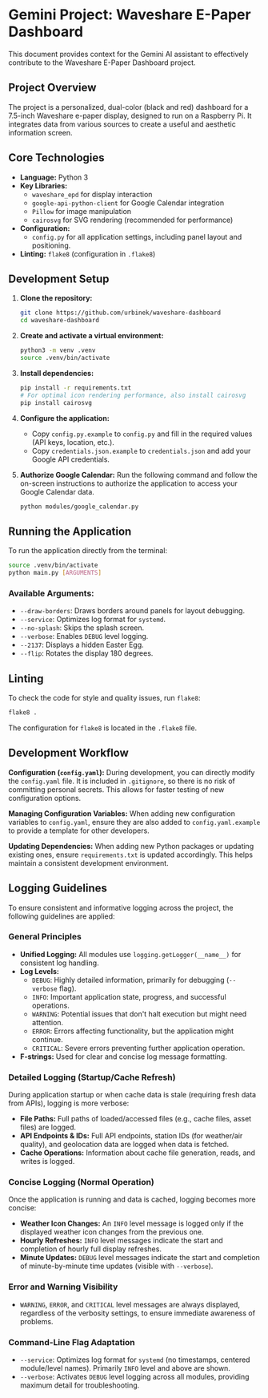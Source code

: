# Gemini Project: Waveshare E-Paper Dashboard

This document provides context for the Gemini AI assistant to effectively contribute to the Waveshare E-Paper Dashboard project.

## Project Overview

The project is a personalized, dual-color (black and red) dashboard for a 7.5-inch Waveshare e-paper display, designed to run on a Raspberry Pi. It integrates data from various sources to create a useful and aesthetic information screen.

## Core Technologies

- **Language:** Python 3
- **Key Libraries:**
    - `waveshare_epd` for display interaction
    - `google-api-python-client` for Google Calendar integration
    - `Pillow` for image manipulation
    - `cairosvg` for SVG rendering (recommended for performance)
- **Configuration:**
    - `config.py` for all application settings, including panel layout and positioning.
- **Linting:** `flake8` (configuration in `.flake8`)

## Development Setup

1.  **Clone the repository:**
    ```bash
    git clone https://github.com/urbinek/waveshare-dashboard
    cd waveshare-dashboard
    ```

2.  **Create and activate a virtual environment:**
    ```bash
    python3 -m venv .venv
    source .venv/bin/activate
    ```

3.  **Install dependencies:**
    ```bash
    pip install -r requirements.txt
    # For optimal icon rendering performance, also install cairosvg
    pip install cairosvg
    ```

4.  **Configure the application:**
    - Copy `config.py.example` to `config.py` and fill in the required values (API keys, location, etc.).
    - Copy `credentials.json.example` to `credentials.json` and add your Google API credentials.

5.  **Authorize Google Calendar:**
    Run the following command and follow the on-screen instructions to authorize the application to access your Google Calendar data.
    ```bash
    python modules/google_calendar.py
    ```

## Running the Application

To run the application directly from the terminal:

```bash
source .venv/bin/activate
python main.py [ARGUMENTS]
```

### Available Arguments:

-   `--draw-borders`: Draws borders around panels for layout debugging.
-   `--service`: Optimizes log format for `systemd`.
-   `--no-splash`: Skips the splash screen.
-   `--verbose`: Enables `DEBUG` level logging.
-   `--2137`: Displays a hidden Easter Egg.
-   `--flip`: Rotates the display 180 degrees.

## Linting

To check the code for style and quality issues, run `flake8`:

```bash
flake8 .
```

The configuration for `flake8` is located in the `.flake8` file.

## Development Workflow

**Configuration (`config.yaml`):**
During development, you can directly modify the `config.yaml` file. It is included in `.gitignore`, so there is no risk of committing personal secrets. This allows for faster testing of new configuration options.

**Managing Configuration Variables:**
When adding new configuration variables to `config.yaml`, ensure they are also added to `config.yaml.example` to provide a template for other developers.

**Updating Dependencies:**
When adding new Python packages or updating existing ones, ensure `requirements.txt` is updated accordingly. This helps maintain a consistent development environment.

## Logging Guidelines

To ensure consistent and informative logging across the project, the following guidelines are applied:

### General Principles

-   **Unified Logging:** All modules use `logging.getLogger(__name__)` for consistent log handling.
-   **Log Levels:**
    -   `DEBUG`: Highly detailed information, primarily for debugging (`--verbose` flag).
    -   `INFO`: Important application state, progress, and successful operations.
    -   `WARNING`: Potential issues that don't halt execution but might need attention.
    -   `ERROR`: Errors affecting functionality, but the application might continue.
    -   `CRITICAL`: Severe errors preventing further application operation.
-   **F-strings:** Used for clear and concise log message formatting.

### Detailed Logging (Startup/Cache Refresh)

During application startup or when cache data is stale (requiring fresh data from APIs), logging is more verbose:

-   **File Paths:** Full paths of loaded/accessed files (e.g., cache files, asset files) are logged.
-   **API Endpoints & IDs:** Full API endpoints, station IDs (for weather/air quality), and geolocation data are logged when data is fetched.
-   **Cache Operations:** Information about cache file generation, reads, and writes is logged.

### Concise Logging (Normal Operation)

Once the application is running and data is cached, logging becomes more concise:

-   **Weather Icon Changes:** An `INFO` level message is logged only if the displayed weather icon changes from the previous one.
-   **Hourly Refreshes:** `INFO` level messages indicate the start and completion of hourly full display refreshes.
-   **Minute Updates:** `DEBUG` level messages indicate the start and completion of minute-by-minute time updates (visible with `--verbose`).

### Error and Warning Visibility

-   `WARNING`, `ERROR`, and `CRITICAL` level messages are always displayed, regardless of the verbosity settings, to ensure immediate awareness of problems.

### Command-Line Flag Adaptation

-   `--service`: Optimizes log format for `systemd` (no timestamps, centered module/level names). Primarily `INFO` level and above are shown.
-   `--verbose`: Activates `DEBUG` level logging across all modules, providing maximum detail for troubleshooting.



